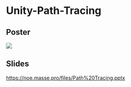 # Unity-Path-Tracing

## Poster

![](https://pbs.twimg.com/media/EoQAzAfW8AAqcrC?format=jpg&name=large)

## Slides

https://noe.masse.pro/files/Path%20Tracing.pptx

